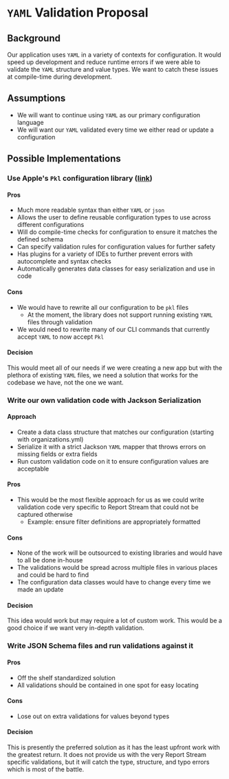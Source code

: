 # `YAML` Validation Proposal

## Background

Our application uses `YAML` in a variety of contexts for configuration. It would speed up development and reduce runtime 
errors if we were able to validate the `YAML` structure and value types. We want to catch these issues at compile-time during
development.

## Assumptions

* We will want to continue using `YAML` as our primary configuration language
* We will want our `YAML` validated every time we either read or update a configuration

## Possible Implementations

### Use Apple's `Pkl` configuration library ([link](https://pkl-lang.org/index.html))

#### Pros

* Much more readable syntax than either `YAML` or `json`
* Allows the user to define reusable configuration types to use across different configurations
* Will do compile-time checks for configuration to ensure it matches the defined schema
* Can specify validation rules for configuration values for further safety
* Has plugins for a variety of IDEs to further prevent errors with autocomplete and syntax checks
* Automatically generates data classes for easy serialization and use in code

#### Cons

* We would have to rewrite all our configuration to be `pkl` files
  * At the moment, the library does not support running existing `YAML` files through validation
* We would need to rewrite many of our CLI commands that currently accept `YAML` to now accept `Pkl`

#### Decision

This would meet all of our needs if we were creating a new app but with the plethora of existing `YAML` files,
we need a solution that works for the codebase we have, not the one we want.

### Write our own validation code with Jackson Serialization

#### Approach

* Create a data class structure that matches our configuration (starting with organizations.yml)
* Serialize it with a strict Jackson `YAML` mapper that throws errors on missing fields or extra fields
* Run custom validation code on it to ensure configuration values are acceptable

#### Pros

* This would be the most flexible approach for us as we could write validation code very specific to Report Stream that could not be captured otherwise
  * Example: ensure filter definitions are appropriately formatted

#### Cons

* None of the work will be outsourced to existing libraries and would have to all be done in-house
* The validations would be spread across multiple files in various places and could be hard to find
* The configuration data classes would have to change every time we made an update

#### Decision

This idea would work but may require a lot of custom work. This would be a good choice if we want very in-depth validation.

### Write JSON Schema files and run validations against it

#### Pros

* Off the shelf standardized solution
* All validations should be contained in one spot for easy locating

#### Cons

* Lose out on extra validations for values beyond types

#### Decision

This is presently the preferred solution as it has the least upfront work with the greatest return. It does not
provide us with the very Report Stream specific validations, but it will catch the type, structure, and typo errors 
which is most of the battle.
